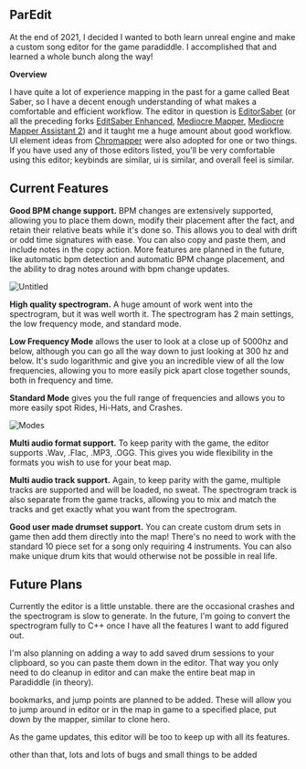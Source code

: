 ## ParEdit

At the end of 2021, I decided I wanted to both learn unreal engine and make a custom song editor for the game paradiddle. I accomplished that and learned a whole bunch along the way!


**Overview**

I have quite a lot of experience mapping in the past for a game called Beat Saber, so I have a decent enough understanding of what makes a comfortable and efficient workflow. The editor in question is [EditorSaber](https://github.com/Ikeiwa/EditSaber) (or all the preceding forks [EditSaber Enhanced](https://github.com/permissionBRICK/EditSaberEnhanced), [Mediocre Mapper](https://github.com/squeaksies/MediocreMapper/releases), [Mediocre Mapper Assistant 2](https://git.bsmg.dev/Top_Cat/MediocreMapAssistant2)) and it taught me a huge amount about good workflow. UI element ideas from [Chromapper](https://github.com/Caeden117/ChroMapper) were also adopted for one or two things. If you have used any of those editors listed, you'll be very comfortable using this editor; keybinds are similar, ui is similar, and overall feel is similar.

## Current Features

**Good BPM change support.** BPM changes are extensively supported, allowing you to place them down, modify their placement after the fact, and retain their relative beats while it's done so. This allows you to deal with drift or odd time signatures with ease. You can also copy and paste them, and include notes in the copy action. More features are planned in the future, like automatic bpm detection and automatic BPM change placement, and the ability to drag notes around with bpm change updates.

![Untitled](https://user-images.githubusercontent.com/24213630/171141109-946b0f4c-2599-45a0-99f1-9b349fa38670.png)


**High quality spectrogram.** A huge amount of work went into the spectrogram, but it was well worth it. The spectrogram has 2 main settings, the low frequency mode, and standard mode.

**Low Frequency Mode** allows the user to look at a close up of 5000hz and below, although you can go all the way down to just looking at 300 hz and below. It's sudo logarithmic and give you an incredible view of all the low frequencies, allowing you to more easily pick apart close together sounds, both in frequency and time.

**Standard Mode** gives you the full range of frequencies and allows you to more easily spot Rides, Hi-Hats, and Crashes.

![Modes](https://user-images.githubusercontent.com/24213630/171140529-c0ab47f6-95ba-41eb-bd3f-66321f7471f0.png)

**Multi audio format support.** To keep parity with the game, the editor supports .Wav, .Flac, .MP3, .OGG. This gives you wide flexibility in the formats you wish to use for your beat map.

**Multi audio track support.** Again, to keep parity with the game, multiple tracks are supported and will be loaded, no sweat. The spectrogram track is also separate from the game tracks, allowing you to mix and match the tracks and get exactly what you want from the spectrogram.

**Good user made drumset support.** You can create custom drum sets in game then add them directly into the map! There's no need to work with the standard 10 piece set for a song only requiring 4 instruments. You can also make unique drum kits that would otherwise not be possible in real life.

## Future Plans

Currently the editor is a little unstable. there are the occasional crashes and the spectrogram is slow to generate. In the future, I'm going to convert the spectrogram fully to C++ once I have all the features I want to add figured out.

I'm also planning on adding a way to add saved drum sessions to your clipboard, so you can paste them down in the editor. That way you only need to do cleanup in editor and can make the entire beat map in Paradiddle (in theory).

bookmarks, and jump points are planned to be added. These will allow you to jump around in editor or in the map in game to a specified place, put down by the mapper, similar to clone hero.

As the game updates, this editor will be too to keep up with all its features.

other than that, lots and lots of bugs and small things to be added
